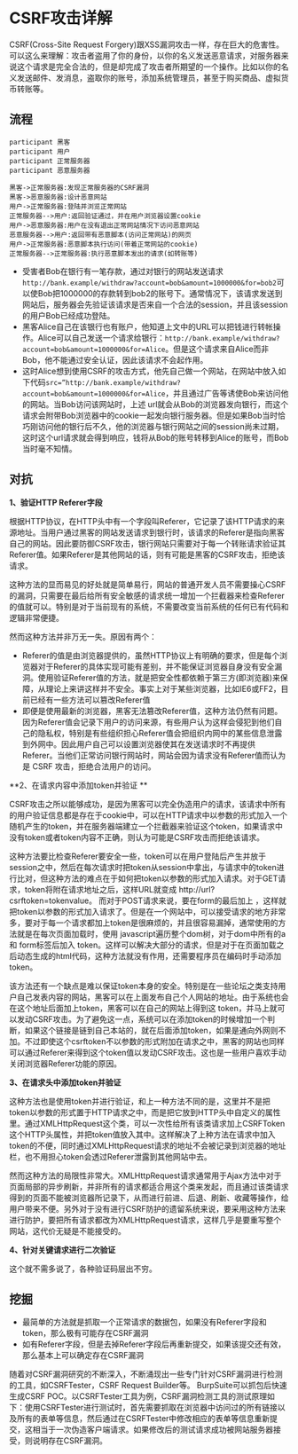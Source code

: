 # CSRF攻击详解

CSRF(Cross-Site Request Forgery)跟XSS漏洞攻击一样，存在巨大的危害性。可以这么来理解：攻击者盗用了你的身份，以你的名义发送恶意请求，对服务器来说这个请求是完全合法的，但是却完成了攻击者所期望的一个操作。比如以你的名义发送邮件、发消息，盗取你的账号，添加系统管理员，甚至于购买商品、虚拟货币转账等。

## 流程

```sequence
participant 黑客
participant 用户
participant 正常服务器
participant 恶意服务器

黑客->正常服务器:发现正常服务器的CSRF漏洞
黑客->恶意服务器:设计恶意网站
用户->正常服务器:登陆并浏览正常网站
正常服务器-->用户:返回验证通过，并在用户浏览器设置cookie
用户->恶意服务器:用户在没有退出正常网站情况下访问恶意网站
恶意服务器-->用户:返回带有恶意脚本(访问正常网站)的网页
用户->正常服务器:恶意脚本执行访问(带着正常网站的cookie)
正常服务器-->正常服务器:执行恶意脚本发出的请求(如转账等)
```

+ 受害者Bob在银行有一笔存款，通过对银行的网站发送请求`http://bank.example/withdraw?account=bob&amount=1000000&for=bob2`可以使Bob把1000000的存款转到bob2的账号下。通常情况下，该请求发送到网站后，服务器会先验证该请求是否来自一个合法的session，并且该session的用户Bob已经成功登陆。
+ 黑客Alice自己在该银行也有账户，他知道上文中的URL可以把钱进行转帐操作。Alice可以自己发送一个请求给银行：`http://bank.example/withdraw?account=bob&amount=1000000&for=Alice`。但是这个请求来自Alice而非 Bob，他不能通过安全认证，因此该请求不会起作用。
+ 这时Alice想到使用CSRF的攻击方式，他先自己做一个网站，在网站中放入如下代码`src=”http://bank.example/withdraw?account=bob&amount=1000000&for=Alice`，并且通过广告等诱使Bob来访问他的网站。当Bob访问该网站时，上述 url就会从Bob的浏览器发向银行，而这个请求会附带Bob浏览器中的cookie一起发向银行服务器。但是如果Bob当时恰巧刚访问他的银行后不久，他的浏览器与银行网站之间的session尚未过期，这时这个url请求就会得到响应，钱将从Bob的账号转移到Alice的账号，而Bob当时毫不知情。

## 对抗

**1、验证HTTP Referer字段**

根据HTTP协议，在HTTP头中有一个字段叫Referer，它记录了该HTTP请求的来源地址。当用户通过黑客的网站发送请求到银行时，该请求的Referer是指向黑客自己的网站。因此要防御CSRF攻击，银行网站只需要对于每一个转账请求验证其Referer值。如果Referer是其他网站的话，则有可能是黑客的CSRF攻击，拒绝该请求。

这种方法的显而易见的好处就是简单易行，网站的普通开发人员不需要操心CSRF的漏洞，只需要在最后给所有安全敏感的请求统一增加一个拦截器来检查Referer的值就可以。特别是对于当前现有的系统，不需要改变当前系统的任何已有代码和逻辑非常便捷。

然而这种方法并非万无一失。原因有两个：

+ Referer的值是由浏览器提供的，虽然HTTP协议上有明确的要求，但是每个浏览器对于Referer的具体实现可能有差别，并不能保证浏览器自身没有安全漏洞。使用验证Referer值的方法，就是把安全性都依赖于第三方(即浏览器)来保障，从理论上来讲这样并不安全。事实上对于某些浏览器，比如IE6或FF2，目前已经有一些方法可以篡改Referer值
+ 即便是使用最新的浏览器，黑客无法篡改Referer值，这种方法仍然有问题。因为Referer值会记录下用户的访问来源，有些用户认为这样会侵犯到他们自己的隐私权，特别是有些组织担心Referer值会把组织内网中的某些信息泄露到外网中。因此用户自己可以设置浏览器使其在发送请求时不再提供Referer。当他们正常访问银行网站时，网站会因为请求没有Referer值而认为是 CSRF 攻击，拒绝合法用户的访问。

**2、在请求内容中添加token并验证 **

CSRF攻击之所以能够成功，是因为黑客可以完全伪造用户的请求，该请求中所有的用户验证信息都是存在于cookie中，可以在HTTP请求中以参数的形式加入一个随机产生的token，并在服务器端建立一个拦截器来验证这个token，如果请求中没有token或者token内容不正确，则认为可能是CSRF攻击而拒绝该请求。

这种方法要比检查Referer要安全一些，token可以在用户登陆后产生并放于session之中，然后在每次请求时把token从session中拿出，与请求中的token进行比对，但这种方法的难点在于如何把token以参数的形式加入请求。对于GET请求，token将附在请求地址之后，这样URL就变成 http://url?csrftoken=tokenvalue。 而对于POST请求来说，要在form的最后加上 ，这样就把token以参数的形式加入请求了。但是在一个网站中，可以接受请求的地方非常多，要对于每一个请求都加上token是很麻烦的，并且很容易漏掉，通常使用的方法就是在每次页面加载时，使用 javascript遍历整个dom树，对于dom中所有的a和 form标签后加入 token。这样可以解决大部分的请求，但是对于在页面加载之后动态生成的html代码，这种方法就没有作用，还需要程序员在编码时手动添加token。    

该方法还有一个缺点是难以保证token本身的安全。特别是在一些论坛之类支持用户自己发表内容的网站，黑客可以在上面发布自己个人网站的地址。由于系统也会在这个地址后面加上token，黑客可以在自己的网站上得到这 token，并马上就可以发动CSRF攻击。为了避免这一点，系统可以在添加token的时候增加一个判断，如果这个链接是链到自己本站的，就在后面添加token，如果是通向外网则不加。不过即使这个csrftoken不以参数的形式附加在请求之中，黑客的网站也同样可以通过Referer来得到这个token值以发动CSRF攻击。这也是一些用户喜欢手动关闭浏览器Referer功能的原因。

**3、在请求头中添加token并验证**

这种方法也是使用token并进行验证，和上一种方法不同的是，这里并不是把token以参数的形式置于HTTP请求之中，而是把它放到HTTP头中自定义的属性里。通过XMLHttpRequest这个类，可以一次性给所有该类请求加上CSRFToken这个HTTP头属性，并把token值放入其中。这样解决了上种方法在请求中加入token的不便，同时通过XMLHttpRequest请求的地址不会被记录到浏览器的地址栏，也不用担心token会透过Referer泄露到其他网站中去。        

然而这种方法的局限性非常大。XMLHttpRequest请求通常用于Ajax方法中对于页面局部的异步刷新，并非所有的请求都适合用这个类来发起，而且通过该类请求得到的页面不能被浏览器所记录下，从而进行前进、后退、刷新、收藏等操作，给用户带来不便。另外对于没有进行CSRF防护的遗留系统来说，要采用这种方法来进行防护，要把所有请求都改为XMLHttpRequest请求，这样几乎是要重写整个网站，这代价无疑是不能接受的。

**4、针对关键请求进行二次验证**

这个就不需多说了，各种验证码层出不穷。

## 挖掘

+ 最简单的方法就是抓取一个正常请求的数据包，如果没有Referer字段和token，那么极有可能存在CSRF漏洞
+ 如有Referer字段，但是去掉Referer字段后再重新提交，如果该提交还有效，那么基本上可以确定存在CSRF漏洞

随着对CSRF漏洞研究的不断深入，不断涌现出一些专门针对CSRF漏洞进行检测的工具，如CSRFTester，CSRF Request Builder等。 BurpSuite可以抓包后快速生成CSRF POC。以CSRFTester工具为例，CSRF漏洞检测工具的测试原理如下：使用CSRFTester进行测试时，首先需要抓取在浏览器中访问过的所有链接以及所有的表单等信息，然后通过在CSRFTester中修改相应的表单等信息重新提交，这相当于一次伪造客户端请求。如果修改后的测试请求成功被网站服务器接受，则说明存在CSRF漏洞。

